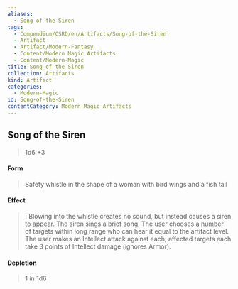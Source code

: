 ```yaml
---
aliases:
  - Song of the Siren
tags:
  - Compendium/CSRD/en/Artifacts/Song-of-the-Siren
  - Artifact
  - Artifact/Modern-Fantasy
  - Content/Modern Magic Artifacts
  - Content/Modern-Magic
title: Song of the Siren
collection: Artifacts
kind: Artifact
categories:
  - Modern-Magic
id: Song-of-the-Siren
contentCategory: Modern Magic Artifacts
---
```

## Song of the Siren  
  
>1d6 +3  
#### Form  
>Safety whistle in the shape of a woman with bird wings and a fish tail  
#### Effect  
>: Blowing into the whistle creates no sound, but instead causes a siren to appear. The siren sings a brief song. The user chooses a number of targets within long range who can hear it equal to the artifact level. The user makes an Intellect attack against each; affected targets each take 3 points of Intellect damage (ignores Armor).   
#### Depletion   
>1 in 1d6
